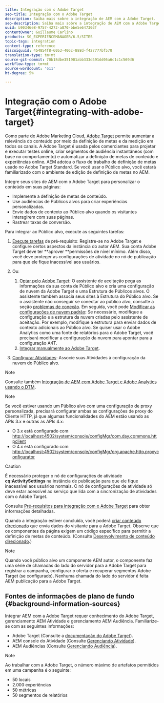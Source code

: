```yaml
---
title: Integração com o Adobe Target
seo-title: Integração com o Adobe Target
description: Saiba mais sobre a integração de AEM com a Adobe Target.
seo-description: Saiba mais sobre a integração de AEM com a Adobe Target.
uuid: b90346e8-9757-4272-a870-bbe5e647303f
contentOwner: Guillaume Carlino
products: SG_EXPERIENCEMANAGER/6.5/SITES
topic-tags: integration
content-type: reference
discoiquuid: 454854f8-6053-406c-888d-f427777bf570
translation-type: tm+mt
source-git-commit: 70b18dbe351901abb333d491dd06a6c1c1c569d6
workflow-type: tm+mt
source-wordcount: '611'
ht-degree: 5%

---
```



# Integração com o Adobe Target{#integrating-with-adobe-target}

Como parte do Adobe Marketing Cloud, [Adobe Target](http://www.adobe.com/ro/solutions/testing-targeting/testandtarget.html) permite aumentar a relevância do conteúdo por meio da definição de metas e da medição em todos os canais. A Adobe Target é usada pelos comerciantes para projetar e executar testes online, criar segmentos de audiência instantâneos (com base no comportamento) e automatizar a definição de metas de conteúdo e experiências online. AEM adotou o fluxo de trabalho de definição de metas usado no Adobe Target Standard. Se você usar o Público alvo, você estará familiarizado com o ambiente de edição de definição de metas no AEM.

Integre seus sites de AEM com o Adobe Target para personalizar o conteúdo em suas páginas:

* Implemente a definição de metas de conteúdo.
* Use audiências de Públicos alvos para criar experiências personalizadas.
* Envie dados de contexto ao Público alvo quando os visitantes interagirem com suas páginas.
* Rastrear taxas de conversão.

Para integrar ao Público alvo, execute as seguintes tarefas:

1. [Execute tarefas](/help/sites-administering/target-requirements.md) de pré-requisito: Registre-se no Adobe Target e configure certos aspectos da instância do autor AEM. Sua conta Adobe Target deve ter **aprover **permissões de nível mínimo. Além disso, você deve proteger as configurações de atividade no nó de publicação para que ele fique inacessível aos usuários.

1. Ou:

   1. [Optar pelo Adobe Target](/help/sites-administering/opt-in.md): O assistente de aceitação pega as informações da sua conta de Público alvo e cria uma configuração de nuvem da Adobe Target e uma Estrutura de Públicos alvos. O assistente também associa seus sites à Estrutura do Público alvo. Se o assistente não conseguir se conectar ao público alvo, consulte a seção [problemas de conexão](/help/sites-administering/target-configuring.md#troubleshooting-target-connection-problems). Em seguida, você pode [Modificar as configurações de nuvem padrão](/help/sites-administering/target-configuring.md#modifying-the-opt-in-wizard-configurations): Se necessário, modifique a configuração e a estrutura da nuvem criadas pelo assistente de aceitação. Por exemplo, modifique a estrutura para enviar dados de contexto adicionais ao Público alvo. Se quiser usar o Adobe Analytics como uma fonte de relatórios para o Adobe Target, você precisará modificar a configuração da nuvem para apontar para a configuração A4T.
   1. [Integrar manualmente ao Adobe Target](/help/sites-administering/target-configuring.md#manually-integrating-with-adobe-target).

1. [Configurar Atividades](/help/sites-authoring/activitylib.md): Associe suas Atividades à configuração da nuvem do Público alvo.

>[!NOTE]
>
>Consulte também [Integração de AEM com Adobe Target e Adobe Analytics usando o DTM](https://helpx.adobe.com/experience-manager/using/integrate-digital-marketing-solutions.html).

>[!NOTE]
>
>Se você estiver usando um Público alvo com uma configuração de proxy personalizada, precisará configurar ambas as configurações de proxy do Cliente HTTP, já que algumas funcionalidades do AEM estão usando as APIs 3.x e outras as APIs 4.x:
>
>* O 3.x está configurado com [http://localhost:4502/system/console/configMgr/com.day.commons.httpclient](http://localhost:4502/system/console/configMgr/com.day.commons.httpclient)
>* O 4.x está configurado com [http://localhost:4502/system/console/configMgr/org.apache.http.proxyconfigurator](http://localhost:4502/system/console/configMgr/org.apache.http.proxyconfigurator)

>



>[!CAUTION]
>
>É necessário proteger o nó de configurações de atividade **cq:ActivitySettings** na instância de publicação para que ele fique inacessível aos usuários normais. O nó de configurações de atividade só deve estar acessível ao serviço que lida com a sincronização de atividades com o Adobe Target.
>
>Consulte [Pré-requisitos para integração com o Adobe Target](/help/sites-administering/target-requirements.md#securing-the-activity-settings-node) para obter informações detalhadas.

Quando a integração estiver concluída, você poderá [criar conteúdo direcionado](/help/sites-authoring/content-targeting-touch.md) que envia dados do visitante para a Adobe Target. Observe que os componentes da página exigem um código específico para permitir a definição de metas de conteúdo. (Consulte [Desenvolvimento de conteúdo direcionado](/help/sites-developing/target.md).)

>[!NOTE]
>
>Quando você público alvo um componente AEM autor, o componente faz uma série de chamadas do lado do servidor para a Adobe Target para registrar a campanha, configurar o oferta e recuperar segmentos Adobe Target (se configurado). Nenhuma chamada do lado do servidor é feita AEM publicação para a Adobe Target.

## Fontes de informações de plano de fundo {#background-information-sources}

Integrar AEM com a Adobe Target requer conhecimento do Adobe Target, gerenciamento AEM Atividade e gerenciamento AEM Audiência. Familiarize-se com as seguintes informações:

* Adobe Target (Consulte a [documentação do Adobe Target](https://docs.adobe.com/content/help/en/target/using/target-home.html)).
* AEM console do Atividade (Consulte [Gerenciando Atividade](/help/sites-authoring/activitylib.md)).
* AEM Audiências (Consulte [Gerenciando Audiência](/help/sites-authoring/managing-audiences.md)).

>[!NOTE]
>
>Ao trabalhar com a Adobe Target, o número máximo de artefatos permitidos em uma campanha é o seguinte:
>
>* 50 locais
>* 2.000 experiências
>* 50 métricas
>* 50 segmentos de relatórios

>



